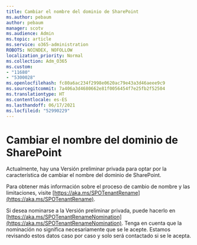 ```yaml
---
title: Cambiar el nombre del dominio de SharePoint
ms.author: pebaum
author: pebaum
manager: scotv
ms.audience: Admin
ms.topic: article
ms.service: o365-administration
ROBOTS: NOINDEX, NOFOLLOW
localization_priority: Normal
ms.collection: Adm_O365
ms.custom:
- "11680"
- "5300028"
ms.openlocfilehash: fc80a6ac234f2998e0620ac79e43a3d46aeee9c9
ms.sourcegitcommit: 7a406a3d4680662e81f0056454f7e25fb2f52504
ms.translationtype: HT
ms.contentlocale: es-ES
ms.lasthandoff: 06/17/2021
ms.locfileid: "52990229"
---
```

# <a name="rename-your-sharepoint-domain"></a>Cambiar el nombre del dominio de SharePoint

Actualmente, hay una Versión preliminar privada para optar por la característica de cambiar el nombre del dominio de SharePoint.

Para obtener más información sobre el proceso de cambio de nombre y las limitaciones, visite [https://aka.ms/SPOTenantRename](https://aka.ms/SPOTenantRename).

Si desea nominarse a la Versión preliminar privada, puede hacerlo en [https://aka.ms/SPOTenantRenameNomination](https://aka.ms/SPOTenantRenameNomination). Tenga en cuenta que la nominación no significa necesariamente que se le acepte. Estamos revisando estos datos caso por caso y solo será contactado si se le acepta.
